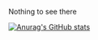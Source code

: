 Nothing to see there

[![Anurag's GitHub stats](https://github-readme-stats.vercel.app/api?username=cd-con)](https://github.com/anuraghazra/github-readme-stats)

